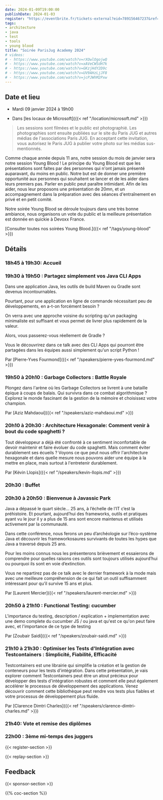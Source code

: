 ```yaml
---
date: 2024-01-09T19:00:00
publishDate: 2024-01-03
register: "https://eventbrite.fr/tickets-external?eid=789156467237&ref=etckt"
tags:
- architecture
- java
- test
- tools
- young blood
title: "Soirée ParisJug Academy 2024"
# videos:
# - https://www.youtube.com/watch?v=rXOwlOgojwQ
# - https://www.youtube.com/watch?v=xAVeCWSdH7k
# - https://www.youtube.com/watch?v=GKzjHdY2D9c
# - https://www.youtube.com/watch?v=UV9AHzLjJF8
# - https://www.youtube.com/watch?v=jcPJWhM2Pxw
---
```


<!-- ## Participer au Young blood 2024

{{<figure src="/img/youngblood.png" alt="Young Blood 2024" class="sponsor-svg-logo" width="200px" link="https://forms.gle/XMd15eRSpirwxW817" target="_blank">}}

**[Pour soumettre remplisser ce formulaire](https://forms.gle/XMd15eRSpirwxW817)**

Cette année c'est la onzième édition de la désormais incontournable session de janvier du ParisJUG : les **Young Bloods**. 

Cette année la session est parrainée par le [Java champion](https://dev.java/community/jcs/) [Julien Dubois]({{< ref "/speakers/julien-dubois.md" >}})

Elle se déroulera le mardi 09 janvier 2024

- [Le formulaire est ouvert jusqu'au dimanche 19/11/2023 (minuit à Paris)](https://forms.gle/XMd15eRSpirwxW817)
- 4 à 6 talks de 15 minutes en tout (1+4+1) seront sélectionnés :
- Le premier à soumettre ;
- 2 à 4 talks sélectionnés entre 20/11/2023 au 26/11/2023 ;
- 1 talk tiré au hasard.

Ceux qui le désirent pourront avoir un accompagnement à la préparation de leur talk. Dans ce cas, ils seront "coachés" pendant 2 ou 3 soirées entre le 20/11/2023 et le 08/01/2024.
Les 4 ou 6 talks seront présentés lors de la session de janvier du JUG. À l'issue de ces présentations:

- tous les présents lors de cette session pourront voter pour choisir le talk qu'ils préfèrent
- le ou la gagnante sera alors invité à présenter son talk lors de la conférence Devoxx France (du 17-19 avril 2023).
- 4 ou 6 talks car nous ne savons pas si la soirée de janvier sera en présentielle ou en distancielle

Les sessions des années précédentes sont consultables : https://www.youtube.com/channel/UCPNEu33xtYpKjQKcn9E5m0Q -->

## Date et lieu

* Mardi 09 janvier 2024 à 19h00

* Dans [les locaux de Microsoft]({{< ref "/location/microsoft.md" >}})

> Les sessions sont filmées et le public est photographié. Les photographies sont ensuite publiées sur le site du Paris JUG et autres médias de l'associations Paris JUG. En acceptant cette invitation, vous autorisez le Paris JUG à publier votre photo sur les médias sus-mentionnés.

Comme chaque année depuis 11 ans, notre session du mois de janvier sera notre session Young Blood !
Le principe du Young Blood est que les présentations sont faites par des personnes qui n'ont jamais présenté auparavant, du moins en public.
Notre but est de donner une première opportunité aux personnes qui souhaitent se lancer et de les aider dans leurs premiers pas.
Parler en public peut paraître intimidant.
Afin de les aider, nous leur proposons une présentation de 20mn, et un accompagnement dans la préparation avec des séances d'entraînement en privé et en petit comité.

Notre soirée Young Blood se déroule toujours dans une très bonne ambiance, nous organisons un vote du public et la meilleure présentation est donnée en quickie à Devoxx France.

[Consulter toutes nos soirées Young Blood.]({{< ref "/tags/young-blood" >}})

## Détails

### 18h45 à 19h30: Accueil

### 19h30 à 19h50 : Partagez simplement vos Java CLI Apps

Dans une application Java, les outils de build Maven ou Gradle sont devenus incontournables.

Pourtant, pour une application en ligne de commande nécessitant peu de développements, en a-t-on forcément besoin ?

On verra avec une approche voisine du scripting qu'un packaging minimaliste est suffisant et vous permet de livrer plus rapidement de la valeur.

Alors, vous passerez-vous réellement de Gradle ?

Vous le découvrirez dans ce talk avec des CLI Apps qui pourront être partagées dans les équipes aussi simplement qu'un script Python !

Par [Pierre-Yves Fourmond]({{< ref "/speakers/pierre-yves-fourmond.md" >}})

### 19h50 à 20h10 : Garbage Collectors : Battle Royale

Plongez dans l'arène où les Garbage Collectors se livrent à une bataille épique à coups de balais. Qui survivra dans ce combat algorithmique ? Explorez le monde fascinant de la gestion de la mémoire et choisissez votre champion.

Par [Aziz Mahdaoui]({{< ref "/speakers/aziz-mahdaoui.md" >}})

### 20h10 à 20h30 : Architecture Hexagonale: Comment venir à bout du code spaghetti ?

Tout développeur a déjà été confronté à ce sentiment inconfortable de devoir maintenir et faire évoluer du code spaghetti. Mais comment éviter durablement ses écueils ? Voyons ce que peut nous offrir l'architecture hexagonale et dans quelle mesure nous pouvons aider une équipe à la mettre en place, mais surtout à l'entretenir durablement.

Par [Kévin Llopis]({{< ref "/speakers/kevin-llopis.md" >}})

### 20h30 : Buffet

### 20h30 à 20h50 : Bienvenue à Javassic Park

Java a dépassé le quart siècle… 25 ans, à l’échelle de l’IT c’est la préhistoire. Et pourtant, aujourd’hui des frameworks, outils et pratiques ayant vu le jour il y a plus de 15 ans sont encore maintenus et utilisés activement par la communauté. 

Dans cette conférence, nous ferons un peu d’archéologie sur l’éco-système Java et découvrir les frameworkosaures survivants de toutes les hypes que Java a traversé depuis 25 ans. 

Pour les moins connus nous les présenterons brièvement et essaierons de comprendre pour quelles raisons ces outils sont toujours utilisés aujourd’hui ou pourquoi ils sont en voie d’extinction. 

Vous ne repartirez pas de ce talk avec le dernier framework à la mode mais avec une meilleure compréhension de ce qui fait un outil suffisamment intéressant pour qu’il survive 15 ans et plus.

Par [Laurent Mercier]({{< ref "/speakers/laurent-mercier.md" >}})

### 20h50 à 21h10 : Functional Testing: cucumber

L'importance du testing, description / explication + implementation avec une demo complete du cucumber JS / ou java et qu'est ce qu'on peut faire avec, et l'importance de ce type de testing

Par [Zoubair Saidi]({{< ref "/speakers/zoubair-saidi.md" >}})

### 21h10 à 21h30 : Optimiser les Tests d'Intégration avec Testcontainers : Simplicité, Fiabilité, Efficacité

Testcontainers est une librairie qui simplifie la création et la gestion de conteneurs pour les tests d'intégration. Dans cette présentation, je vais explorer comment Testcontainers peut être un atout précieux pour développer des tests d'intégration robustes et comment elle peut également accélérer le processus de développement des applications. Venez découvrir comment cette bibliothèque peut rendre vos tests plus fiables et votre processus de développement plus fluide.

Par [Clarence Dimtri Charles]({{< ref "/speakers/clarence-dimtri-charles.md" >}})

### 21h40: Vote et remise des diplômes

### 22h00 : 3ème mi-temps des juggers

{{< register-section >}}
 
{{< replay-section >}}

## Feedback

{{< sponsor-section >}}

{{% coc-section %}}
